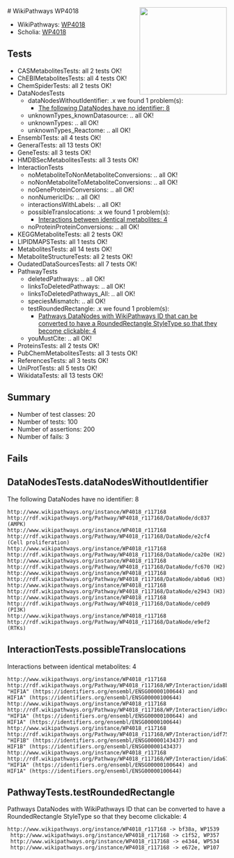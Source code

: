 <img style="float: right; width: 200px" src="https://upload.wikimedia.org/wikipedia/commons/thumb/8/83/Wplogo_with_text_500.png/640px-Wplogo_with_text_500.png" />
# WikiPathways WP4018

* WikiPathways: [WP4018](https://new.wikipathways.org/pathways/WP4018)
* Scholia: [WP4018](https://scholia.toolforge.org/wikipathways/WP4018)
## Tests
* CASMetabolitesTests: all 2 tests OK!
* ChEBIMetabolitesTests: all 4 tests OK!
* ChemSpiderTests: all 2 tests OK!
* DataNodesTests
    * dataNodesWithoutIdentifier: .x we found 1 problem(s):
        * [The following DataNodes have no identifier: 8](#d2d32fa7)
    * unknownTypes_knownDatasource: .. all OK!
    * unknownTypes: .. all OK!
    * unknownTypes_Reactome: .. all OK!
* EnsemblTests: all 4 tests OK!
* GeneralTests: all 13 tests OK!
* GeneTests: all 3 tests OK!
* HMDBSecMetabolitesTests: all 3 tests OK!
* InteractionTests
    * noMetaboliteToNonMetaboliteConversions: .. all OK!
    * noNonMetaboliteToMetaboliteConversions: .. all OK!
    * noGeneProteinConversions: .. all OK!
    * nonNumericIDs: .. all OK!
    * interactionsWithLabels: .. all OK!
    * possibleTranslocations: .x we found 1 problem(s):
        * [Interactions between identical metabolites: 4](#d59038c7)
    * noProteinProteinConversions: .. all OK!
* KEGGMetaboliteTests: all 2 tests OK!
* LIPIDMAPSTests: all 1 tests OK!
* MetabolitesTests: all 14 tests OK!
* MetaboliteStructureTests: all 2 tests OK!
* OudatedDataSourcesTests: all 7 tests OK!
* PathwayTests
    * deletedPathways: .. all OK!
    * linksToDeletedPathways: .. all OK!
    * linksToDeletedPathways_All: .. all OK!
    * speciesMismatch: .. all OK!
    * testRoundedRectangle: .x we found 1 problem(s):
        * [Pathways DataNodes with WikiPathways ID that can be converted to have a RoundedRectangle StyleType so that they become clickable: 4](#9fbad3ce)
    * youMustCite: .. all OK!
* ProteinsTests: all 2 tests OK!
* PubChemMetabolitesTests: all 3 tests OK!
* ReferencesTests: all 3 tests OK!
* UniProtTests: all 5 tests OK!
* WikidataTests: all 13 tests OK!


## Summary

* Number of test classes: 20
* Number of tests: 100
* Number of assertions: 200
* Number of fails: 3

## Fails

<a name="d2d32fa7" />

## DataNodesTests.dataNodesWithoutIdentifier

The following DataNodes have no identifier: 8
```
http://www.wikipathways.org/instance/WP4018_r117168 http://rdf.wikipathways.org/Pathway/WP4018_r117168/DataNode/dc837 (AMPK)
http://www.wikipathways.org/instance/WP4018_r117168 http://rdf.wikipathways.org/Pathway/WP4018_r117168/DataNode/e2cf4 (Cell proliferation)
http://www.wikipathways.org/instance/WP4018_r117168 http://rdf.wikipathways.org/Pathway/WP4018_r117168/DataNode/ca20e (H2)
http://www.wikipathways.org/instance/WP4018_r117168 http://rdf.wikipathways.org/Pathway/WP4018_r117168/DataNode/fc670 (H2)
http://www.wikipathways.org/instance/WP4018_r117168 http://rdf.wikipathways.org/Pathway/WP4018_r117168/DataNode/ab0a6 (H3)
http://www.wikipathways.org/instance/WP4018_r117168 http://rdf.wikipathways.org/Pathway/WP4018_r117168/DataNode/e2943 (H3)
http://www.wikipathways.org/instance/WP4018_r117168 http://rdf.wikipathways.org/Pathway/WP4018_r117168/DataNode/ce0d9 (PI3K)
http://www.wikipathways.org/instance/WP4018_r117168 http://rdf.wikipathways.org/Pathway/WP4018_r117168/DataNode/e9ef2 (RTKs)
```

<a name="d59038c7" />

## InteractionTests.possibleTranslocations

Interactions between identical metabolites: 4
```
http://www.wikipathways.org/instance/WP4018_r117168 http://rdf.wikipathways.org/Pathway/WP4018_r117168/WP/Interaction/ida8b7388 "HIF1A" (https://identifiers.org/ensembl/ENSG00000100644) and 
HIF1A" (https://identifiers.org/ensembl/ENSG00000100644)
http://www.wikipathways.org/instance/WP4018_r117168 http://rdf.wikipathways.org/Pathway/WP4018_r117168/WP/Interaction/id9cc40d42 "HIF1A" (https://identifiers.org/ensembl/ENSG00000100644) and 
HIF1A" (https://identifiers.org/ensembl/ENSG00000100644)
http://www.wikipathways.org/instance/WP4018_r117168 http://rdf.wikipathways.org/Pathway/WP4018_r117168/WP/Interaction/idf75c1c60 "HIF1B" (https://identifiers.org/ensembl/ENSG00000143437) and 
HIF1B" (https://identifiers.org/ensembl/ENSG00000143437)
http://www.wikipathways.org/instance/WP4018_r117168 http://rdf.wikipathways.org/Pathway/WP4018_r117168/WP/Interaction/ida67f7091 "HIF1A" (https://identifiers.org/ensembl/ENSG00000100644) and 
HIF1A" (https://identifiers.org/ensembl/ENSG00000100644)
```

<a name="9fbad3ce" />

## PathwayTests.testRoundedRectangle

Pathways DataNodes with WikiPathways ID that can be converted to have a RoundedRectangle StyleType so that they become clickable: 4
```
http://www.wikipathways.org/instance/WP4018_r117168 -> bf38a, WP1539
 http://www.wikipathways.org/instance/WP4018_r117168 -> c1f52, WP357
 http://www.wikipathways.org/instance/WP4018_r117168 -> e4344, WP534
 http://www.wikipathways.org/instance/WP4018_r117168 -> e672e, WP107
 ```

